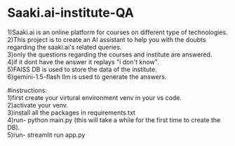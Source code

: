 # Saaki.ai-institute-QA
1)Saaki.ai is an online platform for courses on different type of technologies.  
2)This project is to create an AI assistant to help you with the doubts regarding the saaki.ai's related queries.  
3)only the questions regarding the courses and institute are answered.   
4)if it dont have the answer it replays "i don't know".  
5)FAISS DB is used to store the data of the institute.  
6)gemini-1.5-flash llm is used to generate the answers.


#instructions:  
1)first create your virtural environment venv in your vs code.  
2)activate your venv.  
3)install all the packages in requirements.txt  
4)run- python main.py (this will take a while for the first time to create the DB).  
5)run- streamlit run app.py
